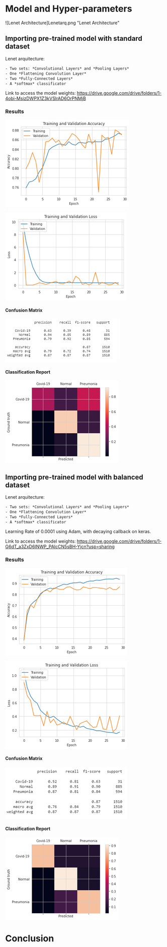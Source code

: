 # Model and Hyper-parameters

![Lenet Architecture]Lenetarq.png "Lenet Architecture"

<!-- Model -->
## Importing pre-trained model with standard dataset
 Lenet arquitecture:
    
    - Two sets: *Convolutional Layers* and *Pooling Layers*
    - One *Flattening Convolution Layer*
    - Two *Fully-Connected Layers*
    - A *softmax* classificator
    
Link to access the model weights: https://drive.google.com/drive/folders/1-4obi-MsizDWPX1Z3kVSlrAD6OrPNMjB


### Results

![Accuracy during Training](acc.png "Accuracy during Training")

![Loss during Training](loss.png "Loss during Training")


#### Confusion Matrix
![Confusion Matrix](cr.png "Confusion Matrix")

#### Classification Report
![Classification Report](cm.png "Classification Report")



## Importing pre-trained model with balanced dataset

 Lenet arquitecture:
    
    - Two sets: *Convolutional Layers* and *Pooling Layers*
    - One *Flattening Convolution Layer*
    - Two *Fully-Connected Layers*
    - A *softmax* classificator

Learning Rate of 0.0001 using Adam, with decaying callback on keras.

Link to access the model weights: https://drive.google.com/drive/folders/1-G6dT_a3ZxD6INWP_PAIcCN5sBH-Yjcn?usp=sharing



### Results

![Accuracy during Training](acc_lenet.png "Accuracy during Training")

![Loss during Training](loss_lenet.png "Loss during Training")


#### Confusion Matrix
![Confusion Matrix](lenet_cr.png "Confusion Matrix")

#### Classification Report
![Classification Report](lenet_cm.png "Classification Report")



# Conclusion


